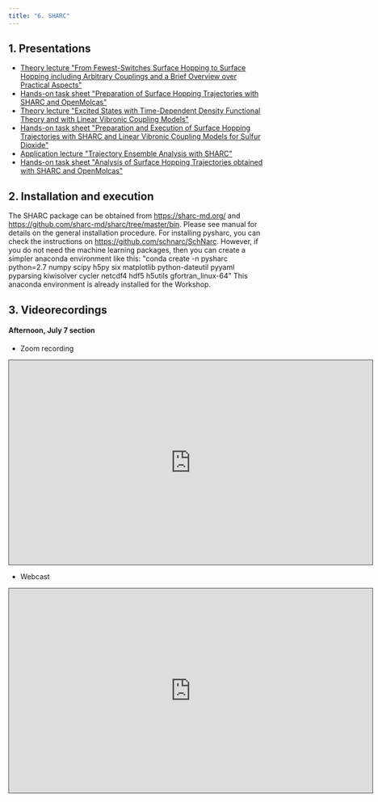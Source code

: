 ```yaml
---
title: "6. SHARC"
---
```


## 1. Presentations

* [Theory lecture "From Fewest-Switches Surface Hopping to Surface Hopping including Arbitrary Couplings and a Brief Overview over Practical Aspects"](../files/Sebastian_Mai/lecture_2_SHARC.pdf)
* [Hands-on task sheet "Preparation of Surface Hopping Trajectories with SHARC and OpenMolcas"](../files/Sebastian_Mai/handson_2_SHARC_setup.pdf)
* [Theory lecture "Excited States with Time-Dependent Density Functional Theory and with Linear Vibronic Coupling Models"](../files/Sebastian_Mai/lecture_3_TDDFT_LVC.pdf)
* [Hands-on task sheet "Preparation and Execution of Surface Hopping Trajectories with SHARC and Linear Vibronic Coupling Models for Sulfur Dioxide"](../files/Sebastian_Mai/handson_3_LVC.pdf)
* [Application lecture "Trajectory Ensemble Analysis with SHARC"](../files/Sebastian_Mai/lecture_4_SHARC_analysis.pdf)
* [Hands-on task sheet "Analysis of Surface Hopping Trajectories obtained with SHARC and OpenMolcas"](../files/Sebastian_Mai/handson_4_SHARC_analysis.pdf)


## 2. Installation and execution

The SHARC package can be obtained from https://sharc-md.org/ and https://github.com/sharc-md/sharc/tree/master/bin.
Please see manual for details on the general installation procedure.
For installing pysharc, you can check the instructions on https://github.com/schnarc/SchNarc.
However, if you do not need the machine learning packages, then you can create a simpler anaconda environment like this:
"conda create -n pysharc python=2.7 numpy scipy h5py six matplotlib python-dateutil pyyaml pyparsing kiwisolver cycler netcdf4 hdf5 h5utils gfortran_linux-64"
This anaconda environment is already installed for the Workshop.


## 3. Videorecordings

#### Afternoon, July 7 section

* Zoom recording 

<iframe src="https://ub.hosted.panopto.com/Panopto/Pages/Embed.aspx?id=3407d5b8-60d7-46c1-85d2-aecb0169f982
&autoplay=false&offerviewer=true&showtitle=true&showbrand=true&captions=false&interactivity=all" height="405" width="720" 
style="border: 1px solid #464646;" allowfullscreen allow="autoplay"></iframe>


* Webcast

<iframe src="https://ub.hosted.panopto.com/Panopto/Pages/Embed.aspx?id=caf763ae-968b-415d-80e2-aeb501458ddd
&autoplay=false&offerviewer=true&showtitle=true&showbrand=true&captions=false&interactivity=all" height="405" width="720" 
style="border: 1px solid #464646;" allowfullscreen allow="autoplay"></iframe>

